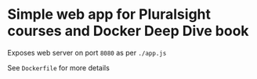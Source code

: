 # Simple web app for Pluralsight courses and Docker Deep Dive book

Exposes web server on port `8080` as per `./app.js`

See `Dockerfile` for more details

